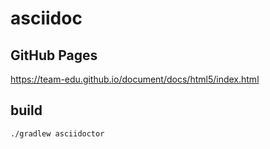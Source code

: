 # asciidoc

## GitHub Pages
https://team-edu.github.io/document/docs/html5/index.html

## build
`./gradlew asciidoctor`
